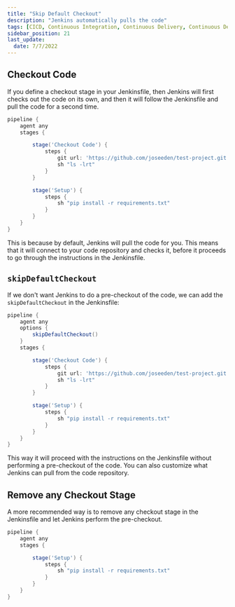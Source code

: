 ```yaml
---
title: "Skip Default Checkout"
description: "Jenkins automatically pulls the code"
tags: [CICD, Continuous Integration, Continuous Delivery, Continuous Deployment, Jenkins]
sidebar_position: 21
last_update:
  date: 7/7/2022
---
```



## Checkout Code

If you define a checkout stage in your Jenkinsfile, then Jenkins will first checks out the code on its own, and then it will follow the Jenkinsfile and pull the code for a second time. 

```groovy title="Jenkinsfile"
pipeline {
    agent any
    stages {

        stage('Checkout Code') {
            steps {
                git url: 'https://github.com/joseeden/test-project.git', branch: 'main'
                sh "ls -lrt"
            }
        }

        stage('Setup') {
            steps {
                sh "pip install -r requirements.txt"
            }
        }
    }
}  
```

This is because by default, Jenkins will pull the code for you. This means that it will connect to your code repository and checks it, before it proceeds to go through the instructions in the Jenkinsfile.

## `skipDefaultCheckout`

If we don't want Jenkins to do a pre-checkout of the code, we can add the `skipDefaultCheckout` in the Jenkinsfile:

```groovy title="Jenkinsfile"
pipeline {
    agent any
    options {
        skipDefaultCheckout()
    }
    stages {

        stage('Checkout Code') {
            steps {
                git url: 'https://github.com/joseeden/test-project.git', branch: 'main'
                sh "ls -lrt"
            }
        }

        stage('Setup') {
            steps {
                sh "pip install -r requirements.txt"
            }
        }
    }
}  
```

This way it will proceed with the instructions on the Jenkinsfile without performing a pre-checkout of the code. You can also customize what Jenkins can pull from the code repository.


## Remove any Checkout Stage 

A more recommended way is to remove any checkout stage in the Jenkinsfile and let Jenkins perform the pre-checkout.


```groovy title="Jenkinsfile"
pipeline {
    agent any
    stages {

        stage('Setup') {
            steps {
                sh "pip install -r requirements.txt"
            }
        }
    }
}  
```
